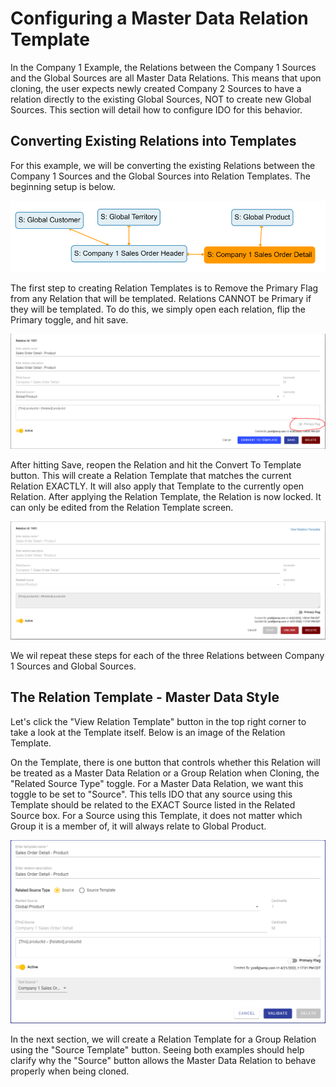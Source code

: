 # Configuring a Master Data Relation Template

In the Company 1 Example, the Relations between the Company 1 Sources and the Global Sources are all Master Data Relations. This means that upon cloning, the user expects newly created Company 2 Sources to have a relation directly to the existing Global Sources, NOT to create new Global Sources. This section will detail how to configure IDO for this behavior.

## Converting Existing Relations into Templates

For this example, we will be converting the existing Relations between the Company 1 Sources and the Global Sources into Relation Templates. The beginning setup is below.

![Beginning Setup](<../../../.gitbook/assets/image (399) (1).png>)

The first step to creating Relation Templates is to Remove the Primary Flag from any Relation that will be templated. Relations CANNOT be Primary if they will be templated. To do this, we simply open each relation, flip the Primary toggle, and hit save.&#x20;

![De-primary the Relation](<../../../.gitbook/assets/image (398) (1).png>)

After hitting Save, reopen the Relation and hit the Convert To Template button. This will create a Relation Template that matches the current Relation EXACTLY. It will also apply that Template to the currently open Relation. After applying the Relation Template, the Relation is now locked. It can only be edited from the Relation Template screen.

![A locked Relation associated with a Template](<../../../.gitbook/assets/image (380).png>)

We wil repeat these steps for each of the three Relations between Company 1 Sources and Global Sources.&#x20;

## The Relation Template - Master Data Style

Let's click the "View Relation Template" button in the top right corner to take a look at the Template itself. Below is an image of the Relation Template.&#x20;

On the Template, there is one button that controls whether this Relation will be treated as a Master Data Relation or a Group Relation when Cloning, the "Related Source Type" toggle. For a Master Data Relation, we want this toggle to be set to "Source". This tells IDO that any source using this Template should be related to the EXACT Source listed in the Related Source box. For a Source using this Template, it does not matter which Group it is a member of, it will always relate to Global Product.

![A Master Data Style Relation Template](<../../../.gitbook/assets/image (396) (1).png>)

In the next section, we will create a Relation Template for a Group Relation using the "Source Template" button. Seeing both examples should help clarify why the "Source" button allows the Master Data Relation to behave properly when being cloned.
